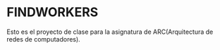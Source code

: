 # FINDWORKERS

Esto es el proyecto de clase para la asignatura de ARC(Arquitectura de redes de computadores). 

